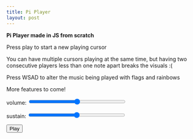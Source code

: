 ```yaml
---
title: Pi Player
layout: post
---
```


<strong>Pi Player made in JS from scratch</strong>

Press play to start a new playing cursor

You can have multiple cursors playing at the same time, but having two consecutive players
less than one note apart breaks the visuals :(

Press WSAD to alter the music being played with flags and rainbows

More features to come!

<label for="volume">volume:</label>
<input type="range" min="0" max="100" class="slider" id="volume" style="width:50%">
<span id="volumevalue"></span>

<label for="sustain">sustain:</label>
<input type="range" min="0" max="100" class="slider" id="sustain" style="width:50%">
<span id="sustainvalue"></span>

<button id="sound" onclick="soundinit()">Play</button>

<canvas id='screen' height=500 width=500 style="width:100%; height:100%; margin:0"></canvas>

<script type="text/javascript" src="../src/pixel/graphics_data.js"></script>
<script type="text/javascript" src="../src/pixel/sound_data.js"></script>
<script type="text/javascript" src="../src/pixel/main.js"></script>
